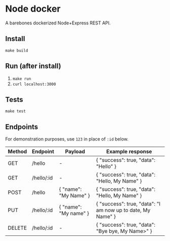# Node docker

A barebones dockerized Node+Express REST API.

## Install

`make build`

## Run (after install)

1. `make run`
1. `curl localhost:3000`

## Tests

`make test`

## Endpoints

For demonstration purposes, use `123` in place of `:id` below.

| Method | Endpoint | Payload | Example response |
|---|---|---|---|
| GET | /hello | - | { "success": true, "data": "Hello" } |
| GET | /hello/:id | - | { "success": true, "data": "Hello, My Name" } |
| POST | /hello | { "name": "My Name" } | { "success": true, "data": "Hello, My Name" } |
| PUT | /hello/:id | { "name": "My name" } | { "success": true, "data": "I am now up to date, My Name" } |
| DELETE | /hello/:id | - | { "success": true, "data": "Bye bye, My Name>" } |